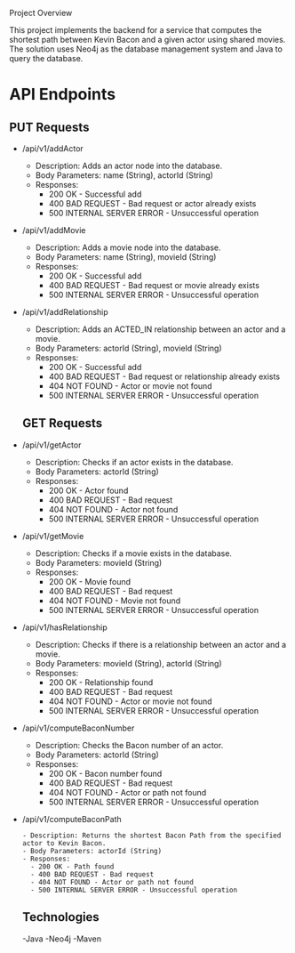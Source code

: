 Project Overview

This project implements the backend for a service that computes the shortest path between Kevin Bacon and a given actor using shared movies. The solution uses Neo4j as the database management system and Java to query the database.

# API Endpoints
  
## PUT Requests
- /api/v1/addActor
  
  - Description: Adds an actor node into the database.
  - Body Parameters: name (String), actorId (String)
  - Responses:
    - 200 OK - Successful add
    - 400 BAD REQUEST - Bad request or actor already exists
    - 500 INTERNAL SERVER ERROR - Unsuccessful operation
  
- /api/v1/addMovie
  
  - Description: Adds a movie node into the database.
  - Body Parameters: name (String), movieId (String)
  - Responses:
    - 200 OK - Successful add
    - 400 BAD REQUEST - Bad request or movie already exists
    - 500 INTERNAL SERVER ERROR - Unsuccessful operation
  
- /api/v1/addRelationship
  
  - Description: Adds an ACTED_IN relationship between an actor and a movie.
  - Body Parameters: actorId (String), movieId (String)
  - Responses:
    - 200 OK - Successful add
    - 400 BAD REQUEST - Bad request or relationship already exists
    - 404 NOT FOUND - Actor or movie not found
    - 500 INTERNAL SERVER ERROR - Unsuccessful operation
  
  ## GET Requests
- /api/v1/getActor
  
  - Description: Checks if an actor exists in the database.
  - Body Parameters: actorId (String)
  - Responses:
    - 200 OK - Actor found
    - 400 BAD REQUEST - Bad request
    - 404 NOT FOUND - Actor not found
    - 500 INTERNAL SERVER ERROR - Unsuccessful operation

- /api/v1/getMovie
  
    - Description: Checks if a movie exists in the database.
    - Body Parameters: movieId (String)
    - Responses:
      - 200 OK - Movie found
      - 400 BAD REQUEST - Bad request
      - 404 NOT FOUND - Movie not found
      - 500 INTERNAL SERVER ERROR - Unsuccessful operation
  
- /api/v1/hasRelationship
  
     - Description: Checks if there is a relationship between an actor and a movie.
     - Body Parameters: movieId (String), actorId (String)
     - Responses:
       - 200 OK - Relationship found
       - 400 BAD REQUEST - Bad request
       - 404 NOT FOUND - Actor or movie not found
       - 500 INTERNAL SERVER ERROR - Unsuccessful operation
  
- /api/v1/computeBaconNumber
  
     - Description: Checks the Bacon number of an actor.
     - Body Parameters: actorId (String)
     - Responses:
       - 200 OK - Bacon number found
       - 400 BAD REQUEST - Bad request
       - 404 NOT FOUND - Actor or path not found
       - 500 INTERNAL SERVER ERROR - Unsuccessful operation
  
- /api/v1/computeBaconPath
  
      - Description: Returns the shortest Bacon Path from the specified actor to Kevin Bacon.
      - Body Parameters: actorId (String)
      - Responses:
        - 200 OK - Path found
        - 400 BAD REQUEST - Bad request
        - 404 NOT FOUND - Actor or path not found
        - 500 INTERNAL SERVER ERROR - Unsuccessful operation
  
  ## Technologies
    -Java
    -Neo4j
    -Maven

